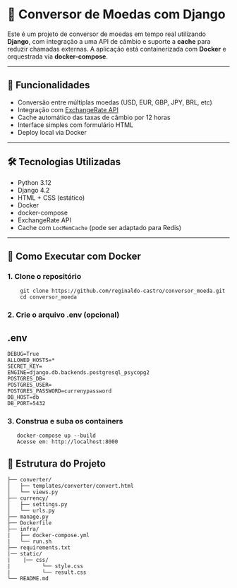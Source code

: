 # 💱 Conversor de Moedas com Django

Este é um projeto de conversor de moedas em tempo real utilizando **Django**, com integração a uma API de câmbio e suporte a **cache** para reduzir chamadas externas. A aplicação está containerizada com **Docker** e orquestrada via **docker-compose**.

---

## 🚀 Funcionalidades

- Conversão entre múltiplas moedas (USD, EUR, GBP, JPY, BRL, etc)
- Integração com [ExchangeRate API](https://www.exchangerate-api.com/)
- Cache automático das taxas de câmbio por 12 horas
- Interface simples com formulário HTML
- Deploy local via Docker

---

## 🛠 Tecnologias Utilizadas

- Python 3.12
- Django 4.2
- HTML + CSS (estático)
- Docker
- docker-compose
- ExchangeRate API
- Cache com `LocMemCache` (pode ser adaptado para Redis)

---

## 🐳 Como Executar com Docker

### 1. Clone o repositório

```
    git clone https://github.com/reginaldo-castro/conversor_moeda.git
    cd conversor_moeda
```

### 2. Crie o arquivo .env (opcional)
## .env
``` 
DEBUG=True
ALLOWED_HOSTS=*
SECRET_KEY=
ENGINE=django.db.backends.postgresql_psycopg2
POSTGRES_DB=
POSTGRES_USER=
POSTGRES_PASSWORD=currenypassword
DB_HOST=db
DB_PORT=5432
```
### 3. Construa e suba os containers
 ```
    docker-compose up --build
    Acesse em: http://localhost:8000
```

## 📂 Estrutura do Projeto
    
    ├── converter/
    │   ├── templates/converter/convert.html
    │   └── views.py
    ├── currency/
    │   ├── settings.py
    │   └── urls.py
    ├── manage.py
    ├── Dockerfile
    ├── infra/
    |   ├── docker-compose.yml
    |   └── run.sh
    ├── requirements.txt
    |── static/
    |    |── css/
    |          └── style.css
    |          └── result.css
    └── README.md
